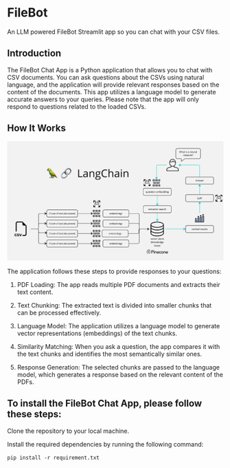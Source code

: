 # FileBot
An LLM powered FileBot Streamlit app so you can chat with your CSV files.

## Introduction
The FileBot Chat App is a Python application that allows you to chat with CSV documents. You can ask questions about the CSVs using natural language, and the application will provide relevant responses based on the content of the documents. This app utilizes a language model to generate accurate answers to your queries. Please note that the app will only respond to questions related to the loaded CSVs.

## How It Works
![Uploading image.png…](images/FileBot_flowchart.png)

The application follows these steps to provide responses to your questions:

1. PDF Loading: The app reads multiple PDF documents and extracts their text content.

2. Text Chunking: The extracted text is divided into smaller chunks that can be processed effectively.

3. Language Model: The application utilizes a language model to generate vector representations (embeddings) of the text chunks.

4. Similarity Matching: When you ask a question, the app compares it with the text chunks and identifies the most semantically similar ones.

5. Response Generation: The selected chunks are passed to the language model, which generates a response based on the relevant content of the PDFs.

## To install the FileBot Chat App, please follow these steps:

Clone the repository to your local machine.

Install the required dependencies by running the following command:

```
pip install -r requirement.txt
```
